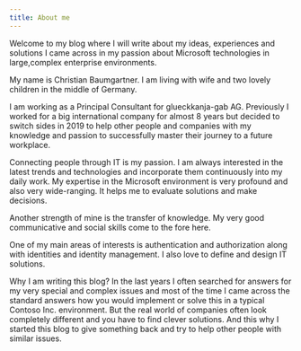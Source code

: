 ```yaml
---
title: About me
---
```

Welcome to my blog where I will write about my ideas, experiences and solutions I came across in my passion about Microsoft technologies in large,complex enterprise environments.

My name is Christian Baumgartner. I am living with wife and two lovely children in the middle of Germany.

I am working as a Principal Consultant for glueckkanja-gab AG. Previously I worked for a big international company for almost 8 years but decided to switch sides in 2019 to help other people and companies with my knowledge and passion to successfully master their journey to a future workplace.

Connecting people through IT is my passion. I am always interested in the latest trends and technologies and incorporate them continuously into my daily work.  My expertise in the Microsoft environment is very profound and also very wide-ranging. It helps me to evaluate solutions and make decisions.  

Another strength of mine is the transfer of knowledge. My very good communicative and social skills come to the fore here. 

One of my main areas of interests is authentication and authorization along with identities and identity management. I also love to define and design IT solutions.

Why I am writing this blog? In the last years I often searched for answers for my very special and complex issues and most of the time I came across the standard answers how you would implement or solve this in a typical Contoso Inc. environment. But the real world of companies often look completely different and you have to find clever solutions. And this why I started this blog to give something back and try to help other people with similar issues.
